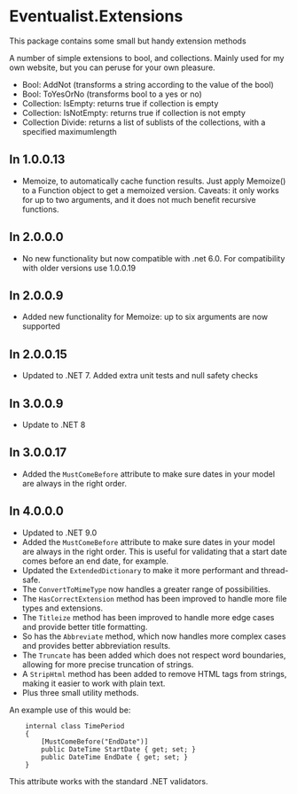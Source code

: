 ﻿# Eventualist.Extensions
This package contains some small but handy extension methods


A number of simple extensions to bool, and collections. Mainly used for my own website, but you can peruse for your own pleasure.
* Bool: AddNot (transforms a string according to the value of the bool)
* Bool: ToYesOrNo (transforms bool to a yes or no)
* Collection: IsEmpty: returns true if collection is empty
* Collection: IsNotEmpty: returns true if collection is not empty
* Collection Divide: returns a list of sublists of the collections, with a specified maximumlength

## In 1.0.0.13

- Memoize, to automatically cache function results. Just apply Memoize() to a Function object to get a memoized version. Caveats: it only works for up to two arguments, and it does not much benefit recursive functions.

## In 2.0.0.0

- No new functionality but now compatible with .net 6.0. For compatibility with older versions use 1.0.0.19</Description>
    
## In 2.0.0.9

- Added new functionality for Memoize: up to six arguments are now supported

## In 2.0.0.15

- Updated to .NET 7. Added extra unit tests and null safety checks

## In 3.0.0.9

- Update to .NET 8

## In 3.0.0.17
- Added the `MustComeBefore` attribute to make sure dates in your model are always in the right order.

## In 4.0.0.0
- Updated to .NET 9.0
- Added the `MustComeBefore` attribute to make sure dates in your model are always in the right order. This is useful for validating that a start date comes before an end date, for example.
- Updated the `ExtendedDictionary` to make it more performant and thread-safe.
- The `ConvertToMimeType` now handles a greater range of possibilities.
- The `HasCorrectExtension` method has been improved to handle more file types and extensions.
- The `Titleize` method has been improved to handle more edge cases and provide better title formatting.
- So has the `Abbreviate` method, which now handles more complex cases and provides better abbreviation results.
- The `Truncate` has been added which does not respect word boundaries, allowing for more precise truncation of strings.
- A `StripHtml` method has been added to remove HTML tags from strings, making it easier to work with plain text.
- Plus three small utility methods.


An example use of this would be:
```
    internal class TimePeriod
    {
        [MustComeBefore("EndDate")]
        public DateTime StartDate { get; set; }
        public DateTime EndDate { get; set; }
    }
```

This attribute works with the standard .NET validators.